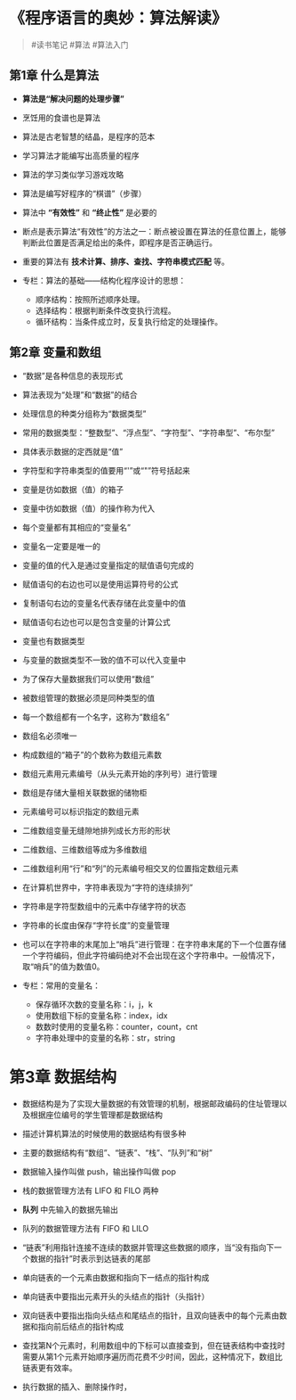 # 《程序语言的奥妙：算法解读》
> #读书笔记 #算法 #算法入门

## 第1章 什么是算法
- **算法是“解决问题的处理步骤”**
- 烹饪用的食谱也是算法

- 算法是古老智慧的结晶，是程序的范本
- 学习算法才能编写出高质量的程序

- 算法的学习类似学习游戏攻略
- 算法是编写好程序的“棋谱”（步骤）

- 算法中 **“有效性”** 和 **“终止性”** 是必要的
- 断点是表示算法“有效性”的方法之一：断点被设置在算法的任意位置上，能够判断此位置是否满足给出的条件，即程序是否正确运行。

- 重要的算法有 **技术计算、排序、查找、字符串模式匹配** 等。

- 专栏：算法的基础——结构化程序设计的思想：
    - 顺序结构：按照所述顺序处理。
    - 选择结构：根据判断条件改变执行流程。
    - 循环结构：当条件成立时，反复执行给定的处理操作。
  
## 第2章 变量和数组
- “数据”是各种信息的表现形式
- 算法表现为“处理”和“数据”的结合

- 处理信息的种类分组称为“数据类型”
- 常用的数据类型：“整数型”、“浮点型”、“字符型”、“字符串型”、“布尔型”

- 具体表示数据的定西就是“值”
- 字符型和字符串类型的值要用“'”或“"”符号括起来

- 变量是彷如数据（值）的箱子
- 变量中彷如数据（值）的操作称为代入

- 每个变量都有其相应的“变量名”
- 变量名一定要是唯一的

- 变量的值的代入是通过变量指定的赋值语句完成的
- 赋值语句的右边也可以是使用运算符号的公式

- 复制语句右边的变量名代表存储在此变量中的值
- 赋值语句右边也可以是包含变量的计算公式
 
- 变量也有数据类型
- 与变量的数据类型不一致的值不可以代入变量中

- 为了保存大量数据我们可以使用“数组”
- 被数组管理的数据必须是同种类型的值

- 每一个数组都有一个名字，这称为“数组名”
- 数组名必须唯一

- 构成数组的“箱子”的个数称为数组元素数
- 数组元素用元素编号（从头元素开始的序列号）进行管理

- 数组是存储大量相关联数据的储物柜
- 元素编号可以标识指定的数组元素

- 二维数组变量无缝隙地排列成长方形的形状
- 二维数组、三维数组等成为多维数组

- 二维数组利用“行”和“列”的元素编号相交叉的位置指定数组元素

- 在计算机世界中，字符串表现为“字符的连续排列”
- 字符串是字符型数组中的元素中存储字符的状态

- 字符串的长度由保存“字符长度”的变量管理
- 也可以在字符串的末尾加上“哨兵”进行管理：在字符串末尾的下一个位置存储一个字符编码，但此字符编码绝对不会出现在这个字符串中。一般情况下，取“哨兵”的值为数值0。

- 专栏：常用的变量名：
    - 保存循环次数的变量名称：i，j，k
    - 使用数组下标的变量名称：index，idx
    - 数数时使用的变量名称：counter，count，cnt
    - 字符串处理中的变量的名称：str，string
 
 # 第3章 数据结构
 - 数据结构是为了实现大量数据的有效管理的机制，根据邮政编码的住址管理以及根据座位编号的学生管理都是数据结构
 
 - 描述计算机算法的时候使用的数据结构有很多种
 - 主要的数据结构有“数组”、“链表”、“栈”、“队列”和“树”
 
 - 数据输入操作叫做 push，输出操作叫做 pop
 - 栈的数据管理方法有 LIFO 和 FILO 两种
 
 - **队列** 中先输入的数据先输出
 - 队列的数据管理方法有 FIFO 和 LILO
 
 - “链表”利用指针连接不连续的数据并管理这些数据的顺序，当“没有指向下一个数据的指针”时表示到达链表的尾部
 
 - 单向链表的一个元素由数据和指向下一结点的指针构成
 - 单向链表中要指出元素开头的头结点的指针（头指针）
 
 - 双向链表中要指出指向头结点和尾结点的指针，且双向链表中的每个元素由数据和指向前后结点的指针构成
 
 - 查找第N个元素时，利用数组中的下标可以直接查到，但在链表结构中查找时需要从第1个元素开始顺序遍历而花费不少时间，因此，这种情况下，数组比链表更有效率。
 
 - 执行数据的插入、删除操作时，
